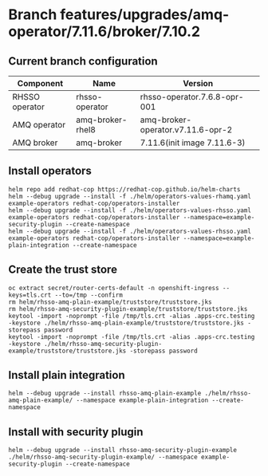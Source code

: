 # Branch features/upgrades/amq-operator/7.11.6/broker/7.10.2

## Current branch configuration
| Component      | Name             | Version                           |
|----------------|------------------|-----------------------------------|
| RHSSO operator | rhsso-operator   | rhsso-operator.7.6.8-opr-001      |
| AMQ operator   | amq-broker-rhel8 | amq-broker-operator.v7.11.6-opr-2 |
| AMQ broker     | amq-broker       | 7.11.6(init image 7.11.6-3)       |

## Install operators
```
helm repo add redhat-cop https://redhat-cop.github.io/helm-charts
helm --debug upgrade --install -f ./helm/operators-values-rhamq.yaml example-operators redhat-cop/operators-installer
helm --debug upgrade --install -f ./helm/operators-values-rhsso.yaml example-operators redhat-cop/operators-installer --namespace=example-security-plugin --create-namespace
helm --debug upgrade --install -f ./helm/operators-values-rhsso.yaml example-operators redhat-cop/operators-installer --namespace=example-plain-integration --create-namespace
```

## Create the trust store
```
oc extract secret/router-certs-default -n openshift-ingress --keys=tls.crt --to=/tmp --confirm
rm helm/rhsso-amq-plain-example/truststore/truststore.jks
rm helm/rhsso-amq-security-plugin-example/truststore/truststore.jks
keytool -import -noprompt -file /tmp/tls.crt -alias .apps-crc.testing -keystore ./helm/rhsso-amq-plain-example/truststore/truststore.jks -storepass password
keytool -import -noprompt -file /tmp/tls.crt -alias .apps-crc.testing -keystore ./helm/rhsso-amq-security-plugin-example/truststore/truststore.jks -storepass password
```

## Install plain integration 
```
helm --debug upgrade --install rhsso-amq-plain-example ./helm/rhsso-amq-plain-example/ --namespace example-plain-integration --create-namespace
```

## Install with security plugin
```
helm --debug upgrade --install rhsso-amq-security-plugin-example ./helm/rhsso-amq-security-plugin-example/ --namespace example-security-plugin --create-namespace
```